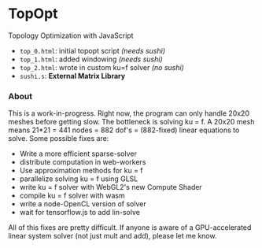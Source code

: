 # TopOpt

Topology Optimization with JavaScript

* `top_0.html`: initial topopt script *(needs sushi)*
* `top_1.html`: added windowing *(needs sushi)*
* `top_2.html`: wrote in custom ku=f solver *(no sushi)*
* `sushi.s`: **External Matrix Library**

### About

This is a work-in-progress.  Right now, the program can only handle 20x20 meshes before getting slow.  The bottleneck is solving ku = f.  A 20x20 mesh means 21*21 = 441 nodes = 882 dof's = (882-fixed) linear equations to solve.  Some possible fixes are:

* Write a more efficient sparse-solver
* distribute computation in web-workers
* Use approximation methods for ku = f
* parallelize solving ku = f using GLSL
* write ku = f solver with WebGL2's new Compute Shader
* compile ku = f solver with wasm
* write a node-OpenCL version of solver
* wait for tensorflow.js to add lin-solve

All of this fixes are pretty difficult.  If anyone is aware of a GPU-accelerated linear system solver (not just mult and add), please let me know.  
